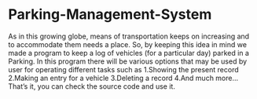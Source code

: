 # Parking-Management-System
As in this growing globe, means of transportation keeps on increasing and to accommodate them needs a place. So, by keeping this idea in mind we made a program to keep a log of vehicles (for a particular day) parked in a Parking. In this program there will be various options that may be used by user for operating different tasks such as 1.Showing the present record 2.Making an entry for a vehicle 3.Deleting a record 4.And much more... That’s it, you can check the source code and use it.
